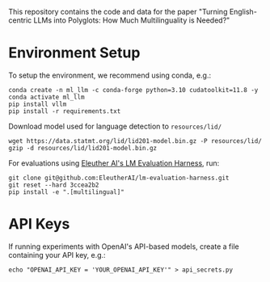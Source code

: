 This repository contains the code and data for the paper "Turning English-centric LLMs into Polyglots: How Much Multilinguality is Needed?"

# Environment Setup

To setup the environment, we recommend using conda, e.g.:

```
conda create -n ml_llm -c conda-forge python=3.10 cudatoolkit=11.8 -y
conda activate ml_llm
pip install vllm
pip install -r requirements.txt
```

Download model used for language detection to `resources/lid/`

```
wget https://data.statmt.org/lid/lid201-model.bin.gz -P resources/lid/
gzip -d resources/lid/lid201-model.bin.gz 
```

For evaluations using [Eleuther AI's LM Evaluation Harness](<https://github.com/EleutherAI/lm-evaluation-harness>), run:

```
git clone git@github.com:EleutherAI/lm-evaluation-harness.git
git reset --hard 3ccea2b2
pip install -e ".[multilingual]"
```

# API Keys

If running experiments with OpenAI's API-based models, create a file containing your API key, e.g.:

```
echo "OPENAI_API_KEY = 'YOUR_OPENAI_API_KEY'" > api_secrets.py
```
